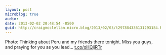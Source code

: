 ```yaml
---
layout: post
microblog: true
audio: 
date: 2013-02-02 20:48:54 -0500
guid: http://craigmcclellan.micro.blog/2013/02/03/t297884336131293184.html
---
```

Photo: Thinking about Peru and my friends there tonight. Miss you guys, and praying for you as you lead... [t.co/oHQijRTr](http://t.co/oHQijRTr)
